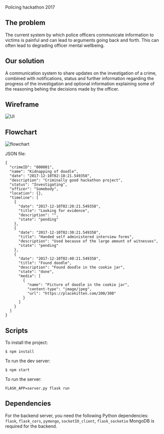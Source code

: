 Policing hackathon 2017

## The problem
The current system by which police officers communicate information to victims is painful and can lead to arguments going back and forth. This can often lead to degrading officer mental wellbeing.

## Our solution
A communication system to share updates on the investigation of a crime, combined with notifications, status and further information regarding the progress of the investigation and optional information explaining some of the reasoning behing the decisions made by the officer.

## Wireframe
![UI](https://i.imgur.com/hwGu6sg.jpg?1)

## Flowchart
![flowchart](https://i.imgur.com/C6IuE51.jpg?1)

JSON file:
```
{
  "crimeID": "000001",
  "name": "Kidnapping of doodle",
  "date": "2017-12-10T02:18:21.549358",
  "description": "Criminally good hackathon project",
  "status": "Investigating",
  "officer": "Somebody",
  "location": {},
  "timeline": [
    {
      "date": "2017-12-10T02:20:21.549358",
      "title": "Looking for evidence",
      "description": "",
      "state": "pending"
    },
    {
      "date": "2017-12-10T02:30:21.549358",
      "title": "Handed self administered interview forms",
      "description": "Used because of the large amount of witnesses",
      "state": "pending"
    },
    {
      "date": "2017-12-10T02:40:21.549358",
      "title": "Found doodle",
      "description": "Found doodle in the cookie jar",
      "state": "done",
      "media": [
        {
          "name": "Picture of doodle in the cookie jar",
          "content-type": "image/jpeg",
          "url": "https://placekitten.com/200/300"
        }
      ]
    }
  ]
}
```

## Scripts
To install the project:
```
$ npm install
```
To run the dev server:
```
$ npm start
```
To run the server:
```
FLASK_APP=server.py flask run
```

## Dependencies
For the backend server, you need the following Python dependencies: `flask`, `flask_cors`, `pymongo`, `socketIO_client`, `flask_socketio`
MongoDB is required for the backend.
